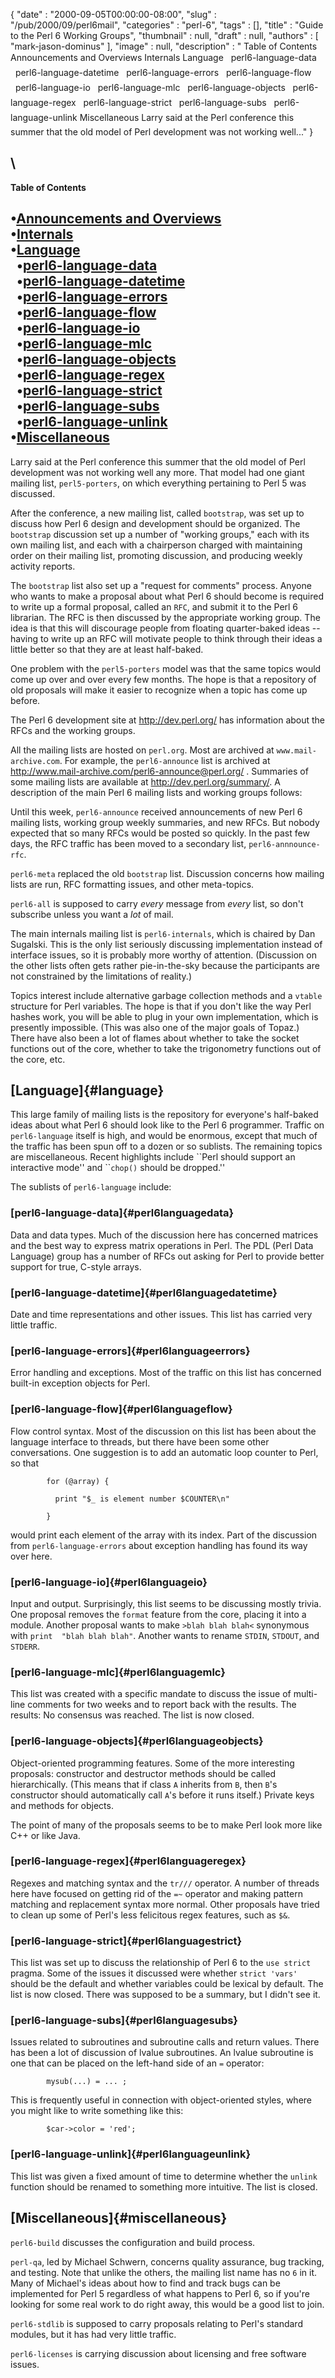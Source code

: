 {
   "date" : "2000-09-05T00:00:00-08:00",
   "slug" : "/pub/2000/09/perl6mail",
   "categories" : "perl-6",
   "tags" : [],
   "title" : "Guide to the Perl 6 Working Groups",
   "thumbnail" : null,
   "draft" : null,
   "authors" : [
      "mark-jason-dominus"
   ],
   "image" : null,
   "description" : " Table of Contents &#149;Announcements and Overviews &#149;Internals &#149;Language &nbsp;&nbsp;&#149;perl6-language-data &nbsp;&nbsp;&#149;perl6-language-datetime &nbsp;&nbsp;&#149;perl6-language-errors &nbsp;&nbsp;&#149;perl6-language-flow &nbsp;&nbsp;&#149;perl6-language-io &nbsp;&nbsp;&#149;perl6-language-mlc &nbsp;&nbsp;&#149;perl6-language-objects &nbsp;&nbsp;&#149;perl6-language-regex &nbsp;&nbsp;&#149;perl6-language-strict &nbsp;&nbsp;&#149;perl6-language-subs &nbsp;&nbsp;&#149;perl6-language-unlink &#149;Miscellaneous Larry said at the Perl conference this summer that the old model of Perl development was not working well..."
}





\
  -------------------------------------------------------------------
  **Table of Contents**

  •[Announcements and Overviews](#announcements%20and%20overviews)\
  •[Internals](#internals)\
  •[Language](#language)\
    •[perl6-language-data](#perl6languagedata)\
    •[perl6-language-datetime](#perl6languagedatetime)\
    •[perl6-language-errors](#perl6languageerrors)\
    •[perl6-language-flow](#perl6languageflow)\
    •[perl6-language-io](#perl6languageio)\
    •[perl6-language-mlc](#perl6languagemlc)\
    •[perl6-language-objects](#perl6languageobjects)\
    •[perl6-language-regex](#perl6languageregex)\
    •[perl6-language-strict](#perl6languagestrict)\
    •[perl6-language-subs](#perl6languagesubs)\
    •[perl6-language-unlink](#perl6languageunlink)\
  •[Miscellaneous](#miscellaneous)
  -------------------------------------------------------------------

Larry said at the Perl conference this summer that the old model of Perl
development was not working well any more. That model had one giant
mailing list, `perl5-porters`, on which everything pertaining to Perl 5
was discussed.

After the conference, a new mailing list, called `bootstrap`, was set up
to discuss how Perl 6 design and development should be organized. The
`bootstrap` discussion set up a number of "working groups," each with
its own mailing list, and each with a chairperson charged with
maintaining order on their mailing list, promoting discussion, and
producing weekly activity reports.

The `bootstrap` list also set up a "request for comments" process.
Anyone who wants to make a proposal about what Perl 6 should become is
required to write up a formal proposal, called an `RFC`, and submit it
to the Perl 6 librarian. The RFC is then discussed by the appropriate
working group. The idea is that this will discourage people from
floating quarter-baked ideas -- having to write up an RFC will motivate
people to think through their ideas a little better so that they are at
least half-baked.

One problem with the `perl5-porters` model was that the same topics
would come up over and over every few months. The hope is that a
repository of old proposals will make it easier to recognize when a
topic has come up before.

The Perl 6 development site at <http://dev.perl.org/> has information
about the RFCs and the working groups.

All the mailing lists are hosted on `perl.org`. Most are archived at
`www.mail-archive.com`. For example, the `perl6-announce` list is
archived at <http://www.mail-archive.com/perl6-announce@perl.org/> .
Summaries of some mailing lists are available at
<http://dev.perl.org/summary/>. A description of the main Perl 6 mailing
lists and working groups follows:

Until this week, `perl6-announce` received announcements of new Perl 6
mailing lists, working group weekly summaries, and new RFCs. But nobody
expected that so many RFCs would be posted so quickly. In the past few
days, the RFC traffic has been moved to a secondary list,
`perl6-annnounce-rfc`.

`perl6-meta` replaced the old `bootstrap` list. Discussion concerns how
mailing lists are run, RFC formatting issues, and other meta-topics.

`perl6-all` is supposed to carry *every* message from *every* list, so
don't subscribe unless you want a *lot* of mail.

The main internals mailing list is `perl6-internals`, which is chaired
by Dan Sugalski. This is the only list seriously discussing
implementation instead of interface issues, so it is probably more
worthy of attention. (Discussion on the other lists often gets rather
pie-in-the-sky because the participants are not constrained by the
limitations of reality.)

Topics interest include alternative garbage collection methods and a
`vtable` structure for Perl variables. The hope is that if you don't
like the way Perl hashes work, you will be able to plug in your own
implementation, which is presently impossible. (This was also one of the
major goals of Topaz.) There have also been a lot of flames about
whether to take the socket functions out of the core, whether to take
the trigonometry functions out of the core, etc.

[Language]{#language}
---------------------

This large family of mailing lists is the repository for everyone's
half-baked ideas about what Perl 6 should look like to the Perl 6
programmer. Traffic on `perl6-language` itself is high, and would be
enormous, except that much of the traffic has been spun off to a dozen
or so sublists. The remaining topics are miscellaneous. Recent
highlights include \`\`Perl should support an interactive mode'' and
\`\``chop()` should be dropped.''

The sublists of `perl6-language` include:

### [perl6-language-data]{#perl6languagedata}

Data and data types. Much of the discussion here has concerned matrices
and the best way to express matrix operations in Perl. The PDL (Perl
Data Language) group has a number of RFCs out asking for Perl to provide
better support for true, C-style arrays.

### [perl6-language-datetime]{#perl6languagedatetime}

Date and time representations and other issues. This list has carried
very little traffic.

### [perl6-language-errors]{#perl6languageerrors}

Error handling and exceptions. Most of the traffic on this list has
concerned built-in exception objects for Perl.

### [perl6-language-flow]{#perl6languageflow}

Flow control syntax. Most of the discussion on this list has been about
the language interface to threads, but there have been some other
conversations. One suggestion is to add an automatic loop counter to
Perl, so that


            for (@array) {

              print "$_ is element number $COUNTER\n"

            }

would print each element of the array with its index. Part of the
discussion from `perl6-language-errors` about exception handling has
found its way over here.

### [perl6-language-io]{#perl6languageio}

Input and output. Surprisingly, this list seems to be discussing mostly
trivia. One proposal removes the `format` feature from the core, placing
it into a module. Another proposal wants to make `>blah blah blah<`
synonymous with `print  "blah blah blah"`. Another wants to rename
`STDIN`, `STDOUT`, and `STDERR`.

### [perl6-language-mlc]{#perl6languagemlc}

This list was created with a specific mandate to discuss the issue of
multi-line comments for two weeks and to report back with the results.
The results: No consensus was reached. The list is now closed.

### [perl6-language-objects]{#perl6languageobjects}

Object-oriented programming features. Some of the more interesting
proposals: constructor and destructor methods should be called
hierarchically. (This means that if class `A` inherits from `B`, then
`B`'s constructor should automatically call `A`'s before it runs
itself.) Private keys and methods for objects.

The point of many of the proposals seems to be to make Perl look more
like C++ or like Java.

### [perl6-language-regex]{#perl6languageregex}

Regexes and matching syntax and the `tr///` operator. A number of
threads here have focused on getting rid of the `=~` operator and making
pattern matching and replacement syntax more normal. Other proposals
have tried to clean up some of Perl's less felicitous regex features,
such as `$&`.

### [perl6-language-strict]{#perl6languagestrict}

This list was set up to discuss the relationship of Perl 6 to the
`use strict` pragma. Some of the issues it discussed were whether
`strict 'vars'` should be the default and whether variables could be
lexical by default. The list is now closed. There was supposed to be a
summary, but I didn't see it.

### [perl6-language-subs]{#perl6languagesubs}

Issues related to subroutines and subroutine calls and return values.
There has been a lot of discussion of lvalue subroutines. An lvalue
subroutine is one that can be placed on the left-hand side of an `=`
operator:


            mysub(...) = ... ;

This is frequently useful in connection with object-oriented styles,
where you might like to write something like this:


            $car->color = 'red';

### [perl6-language-unlink]{#perl6languageunlink}

This list was given a fixed amount of time to determine whether the
`unlink` function should be renamed to something more intuitive. The
list is closed.

[Miscellaneous]{#miscellaneous}
-------------------------------

`perl6-build` discusses the configuration and build process.

`perl-qa`, led by Michael Schwern, concerns quality assurance, bug
tracking, and testing. Note that unlike the others, the mailing list
name has no `6` in it. Many of Michael's ideas about how to find and
track bugs can be implemented for Perl 5 regardless of what happens to
Perl 6, so if you're looking for some real work to do right away, this
would be a good list to join.

`perl6-stdlib` is supposed to carry proposals relating to Perl's
standard modules, but it has had very little traffic.

`perl6-licenses` is carrying discussion about licensing and free
software issues.


